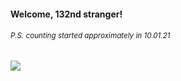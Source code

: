#### Welcome, 132nd stranger!

###### <sup>P.S. counting started approximately in 10.01.21</sup>

<img src="https://kraftwerk28.pp.ua/vcnt.png"></img>
